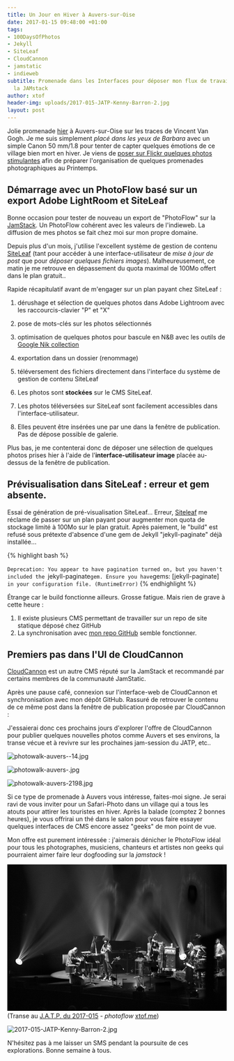 ```yaml
---
title: Un Jour en Hiver à Auvers-sur-Oise
date: 2017-01-15 09:48:00 +01:00
tags:
- 100DaysOfPhotos
- Jekyll
- SiteLeaf
- CloudCannon
- jamstatic
- indieweb
subtitle: Promenade dans les Interfaces pour déposer mon flux de travail Photo sur
  la JAMstack
author: xtof
header-img: uploads/2017-015-JATP-Kenny-Barron-2.jpg
layout: post
---
```


Jolie promenade [hier](http://ducamp.me/2017-014) à Auvers-sur-Oise sur les traces de Vincent Van Gogh. Je me suis simplement *placé dans les yeux de Barbara* avec un simple Canon 50 mm/1.8 pour tenter de capter quelques émotions de ce village bien mort en hiver. Je viens de [poser sur Flickr quelques photos stimulantes](https://www.flickr.com/search/?sort=date-taken-desc&amp;safe_search=1&amp;tags=auverssuroise&amp;user_id=37996578526%40N01&amp;view_all=1) afin de préparer l'organisation de quelques promenades photographiques au Printemps.

## Démarrage avec un PhotoFlow basé sur un export Adobe LightRoom et SiteLeaf

Bonne occasion pour tester de nouveau un export de "PhotoFlow" sur la [JamStack](http://ducamp.me/jamstack). Un PhotoFlow cohérent avec les valeurs de l'indieweb. La diffusion de mes photos se fait chez moi sur mon propre domaine. 

Depuis plus d'un mois, j'utilise l'excellent système de gestion de contenu [SiteLeaf](https://siteleaf.com) (tant pour accéder à une interface-utilisateur de *mise à jour de post* que pour *déposer quelques fichiers images*). Malheureusement, ce matin je me retrouve en dépassement du quota maximal de 100Mo offert dans le plan gratuit..

Rapide récapitulatif avant de m'engager sur un plan payant chez SiteLeaf :

1. dérushage et sélection de quelques photos dans Adobe Lightroom avec les raccourcis-clavier "P" et "X"

2. pose de mots-clés sur les photos sélectionnés

3. optimisation de quelques photos pour bascule en N&B avec les outils de [Google Nik collection](https://www.google.com/intl/fr/nikcollection/)

4. exportation dans un dossier (renommage)

5. téléversement des fichiers directement dans l'interface du syst&egrave;me de gestion de contenu SiteLeaf

6. Les photos sont **stockées** sur le CMS SiteLeaf.

7. Les photos téléversées sur SiteLeaf sont facilement accessibles dans l'interface-utilisateur.

8. Elles peuvent être insérées une par une dans la fenêtre de publication. Pas de dépose possible de galerie.

Plus bas, je me contenterai donc de déposer une sélection de quelques photos prises hier à l'aide de l'**interface-utilisateur image** placée au-dessus de la fenêtre de publication.

## Prévisualisation dans SiteLeaf : erreur et gem absente.

Essai de g&eacute;n&eacute;ration de pr&eacute;-visualisation SiteLeaf… Erreur, [Siteleaf](https://www.siteleaf.com/) me r&eacute;clame de passer sur un plan payant pour augmenter mon quota de stockage limit&eacute; &agrave; 100Mo sur le plan gratuit. Après paiement, le "build" est refus&eacute; sous pr&eacute;texte d'absence d'une gem de Jekyll "jekyll-paginate" d&eacute;j&agrave; install&eacute;e…

{% highlight bash %}

`Deprecation: You appear to have pagination turned on, but you haven't included the `jekyll-paginate` gem. Ensure you have `gems: [jekyll-paginate]` in your configuration file. (RuntimeError)`
{% endhighlight %}

&Eacute;trange car le build fonctionne ailleurs. Grosse fatigue. Mais rien de grave à cette heure : 

1. Il existe plusieurs CMS permettant de travailler sur un repo de site statique d&eacute;pos&eacute; chez GitHub
1. La synchronisation avec [mon repo GitHub](https://github.com/ChristopheDucamp/xtof-clean-blog) semble fonctionner.

## Premiers pas dans l'UI de CloudCannon

[CloudCannon](https://cloudcannon.com) est un autre CMS r&eacute;put&eacute; sur la JamStack et recommandé par certains membres de la communauté JamStatic.

Apr&egrave;s une pause caf&eacute;, connexion sur l'interface-web de CloudCannon et synchronisation avec mon dépôt GitHub. Rassuré de retrouver le contenu de ce m&ecirc;me post dans la fenêtre de publication proposée par CloudCannon :

J'essaierai donc ces prochains jours d'explorer l'offre de CloudCannon pour publier quelques nouvelles photos comme Auvers et ses environs, la transe vécue et à revivre sur les prochaines jam-session du JATP, etc..

![photowalk-auvers--14.jpg](/uploads/photowalk-auvers--14.jpg)

![photowalk-auvers-.jpg](/uploads/photowalk-auvers-.jpg)

![photowalk-auvers-2198.jpg](/uploads/photowalk-auvers-2198.jpg)

Si ce type de promenade à Auvers vous intéresse, faites-moi signe. Je serai ravi de vous inviter pour un Safari-Photo dans un village qui a tous les atouts pour attirer les touristes en hiver. Après la balade (comptez 2 bonnes heures), je vous offrirai un thé dans le salon pour vous faire essayer quelques interfaces de CMS encore assez "geeks" de mon point de vue.

Mon offre est purement intéressée : j'aimerais dénicher le PhotoFlow idéal pour tous les photographes, musiciens, chanteurs et artistes non geeks qui pourraient aimer faire leur dogfooding sur la *jamstack* !

![2017-015-JATP-Kenny-Barron.jpg](/uploads/2017-015-JATP-Kenny-Barron.jpg)
(Transe au&nbsp;[J.A.T.P. du 2017-015](http://ducamp.me/2017-015#Here_.26_Now_JATP.C2.A0) - *photoflow*&nbsp;<span class="h-card p-author">[xtof.me](http://xtof.me)</span>)

![2017-015-JATP-Kenny-Barron-2.jpg](/uploads/2017-015-JATP-Kenny-Barron-2.jpg)

N'hésitez pas à me laisser un SMS pendant la poursuite de ces explorations. Bonne semaine à tous.